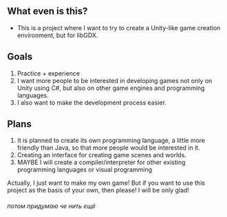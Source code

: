 ## What even is this? 
- This is a project where I want to try to create a Unity-like game creation environment, but for libGDX.
## Goals
1. Practice + experience
2. I want more people to be interested in developing games not only on Unity using C#, but also on other game engines and programming languages.
3. I also want to make the development process easier.
## Plans
1. It is planned to create its own programming language, a little more friendly than Java, so that more people would be interested in it.
2. Creating an interface for creating game scenes and worlds.
3. MAYBE I will create a compiler/interpreter for other existing programming languages or visual programming

Actually, I just want to make my own game! But if you want to use this project as the basis of your own, then please! I will be only glad!

###### потом придумаю че нить ещё
